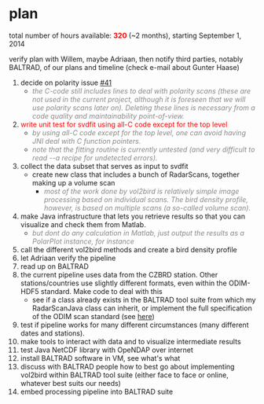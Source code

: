 
 



# plan



total number of hours available: <font color="#F00">__320__</font> (~2 months), starting September 1, 2014

verify plan with Willem, maybe Adriaan, then notify third parties, notably BALTRAD, of our plans and timeline (check e-mail about Gunter Haase)

1. decide on polarity issue [#41](https://github.com/NLeSC/enram/issues/41)
    * <font color="#888">_the C-code still includes lines to deal with polarity scans (these are not used in the current project, although it is foreseen that we will use polarity scans later on). Deleting these lines is necessary from a code quality and maintainability point-of-view._</font>
1. <font color="#F00"> write unit test for svdfit using all-C code except for the top level</font>
    * <font color="#888">_by using all-C code except for the top level, one can avoid having JNI deal with C function pointers._</font>
    * <font color="#888">_note that the fitting routine is currently untested (and very difficult to read --a recipe for undetected errors)._</font>
1. collect the data subset that serves as input to svdfit
    * create new class that includes a bunch of RadarScans, together making up a volume scan
        * <font color="#888">_most of the work done by vol2bird is relatively simple image processing based on individual scans. The bird density profile, however, is based on multiple scans (a so-called volume scan)._</font>
1. make Java infrastructure that lets you retrieve results so that you can visualize and check them from Matlab.
    * <font color="#888">_but dont do any calculation in Matlab, just output the results as a PolarPlot instance, for instance_</font>
1. call the different vol2bird methods and create a bird density profile
1. let Adriaan verify the pipeline 
1. read up on BALTRAD
1. the current pipeline uses data from the CZBRD station. Other stations/countries use slightly different formats, even within the ODIM-HDF5 standard. Make code to deal with this
    * see if a class already exists in the BALTRAD tool suite from which my RadarScanJava class can inherit, or implement the full specification of the ODIM scan standard (see [here](https://www.wmo.int/pages/prog/www/OSY/Meetings/ET-SBO_Workshop_Radar_Data_Ex/SBO-WxR_Exchange_3.1.6_NGaussiat.pdf))
1. test if pipeline works for many different circumstances (many different dates and stations).
1. make tools to interact with data and to visualize intermediate results
1. test Java NetCDF library with OpeNDAP over internet
1. install BALTRAD software in VM, see what's what
1. discuss with BALTRAD people how to best go about implementing vol2bird within BALTRAD tool suite (either face to face or online, whatever best suits our needs)
1. embed processing pipeline into BALTRAD suite

